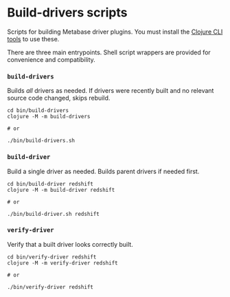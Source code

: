 # Build-drivers scripts

Scripts for building Metabase driver plugins. You must install the [Clojure CLI
tools](https://www.clojure.org/guides/getting_started) to use these.

There are three main entrypoints. Shell script wrappers are provided for convenience and compatibility.

### `build-drivers`

Builds *all* drivers as needed. If drivers were recently built and no relevant source code changed, skips rebuild.

```
cd bin/build-drivers
clojure -M -m build-drivers

# or

./bin/build-drivers.sh
```

### `build-driver`

Build a single driver as needed. Builds parent drivers if needed first.

```
cd bin/build-driver redshift
clojure -M -m build-driver redshift

# or

./bin/build-driver.sh redshift
```

### `verify-driver`

Verify that a built driver looks correctly built.

```
cd bin/verify-driver redshift
clojure -M -m verify-driver redshift

# or

./bin/verify-driver redshift
```
